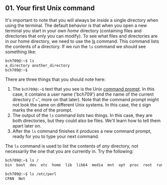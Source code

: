 ## 01. Your first Unix command

It's important to note that you will always be *inside* a single directory when using the terminal. The default behavior is that when you open a new terminal you start in your own *home* directory (containing files and directories that only you can modify). To see what files and directories are in our home directory, we need to use the [ls][] command. This command lists the contents of a directory. If we run the `ls` command we should see something like:

```bash
bch709@:~$ ls
a_directory another_directory
bch709@:~$
```

There are three things that you should note here:

1. The `bch709@:~$` text that you see is the Unix [command prompt][]. In this case, it contains a user name ('bch709') and the name of the current directory ('~', more on that later). Note that the command prompt might not look the same on different Unix systems. In this case, the `$` sign marks the end of the prompt.
2. The output of the `ls` command lists two things. In this case, they are both directories, but they could also be files. We'll learn how to tell them apart later on.
3. After the `ls` command finishes it produces a new command prompt, ready for you to type your next command.

The `ls` command is used to list the contents of _any_ directory, not necessarily the one that you are currently in. Try the following:

```bash
bch709@:~$ ls /
bin  boot  dev  etc  home  lib  lib64  media  mnt  opt  proc  root  run  sbin  srv  sys  tmp  usr  var

bch709@:~$ ls /etc/perl
CPAN  Net
```

[ls]: http://en.wikipedia.org/wiki/Ls
[command prompt]: http://en.wikipedia.org/wiki/Command_line_interface
